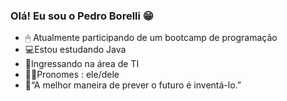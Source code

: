 ### Olá! Eu sou o Pedro Borelli 😁

- 🖱 Atualmente participando de um bootcamp de programação
- 💻Estou estudando  Java
- 📲Ingressando na área de TI
- 🧑🏾Pronomes : ele/dele
- 🎈“A melhor maneira de prever o futuro é inventá-lo.”
